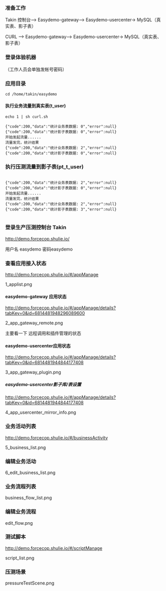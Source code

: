 ### 准备工作

Takin 控制台--> Easydemo-gateway--> Easydemo-usercenter-> MySQL（真实表、影子表）

CURL --> Easydemo-gateway--> Easydemo-usercenter-> MySQL（真实表、影子表）


### 登录体验机器
（工作人员会单独发帐号密码）

### 应用目录
    cd /home/takin/easydemo  

#### 执行业务流量到真实表(t_user)    
```
echo 1 | sh curl.sh

{"code":200,"data":"统计业务表数据: 0","error":null}
{"code":200,"data":"统计影子表数据: 0","error":null}
开始发起流量......
流量发完，统计结果
{"code":200,"data":"统计业务表数据: 2","error":null}
{"code":200,"data":"统计影子表数据: 0","error":null}

``` 

### 执行压测流量到影子表(pt_t_user)
``` echo 2 | sh curl.sh

{"code":200,"data":"统计业务表数据: 2","error":null}
{"code":200,"data":"统计影子表数据: 0","error":null}
开始发起流量......
流量发完，统计结果
{"code":200,"data":"统计业务表数据: 2","error":null}
{"code":200,"data":"统计影子表数据: 3","error":null}
 
```

### 登录生产压测控制台 Takin
http://demo.forcecop.shulie.io/  

用户名 easydemo 密码easydemo

### 查看应用接入状态 

http://demo.forcecop.shulie.io/#/appManage

1_applist.png

#### easydemo-gateway 应用状态
http://demo.forcecop.shulie.io/#/appManage/details?tabKey=0&id=6814481948296089600

2_app_gateway_remote.png


主要看一下 远程调用和插件管理的状态

#### easydemo-usercenter应用状态
http://demo.forcecop.shulie.io/#/appManage/details?tabKey=0&id=6814481944844177408

3_app_gateway_plugin.png


##### easydemo-usercenter影子库/表设置

http://demo.forcecop.shulie.io/#/appManage/details?tabKey=0&id=6814481944844177408

4_app_usercenter_mirror_info.png


### 业务活动列表
http://demo.forcecop.shulie.io/#/businessActivity

5_business_list.png

### 编辑业务活动

6_edit_business_list.png


### 业务流程列表
business_flow_list.png

### 编辑业务流程

edit_flow.png


### 测试脚本
http://demo.forcecop.shulie.io/#/scriptManage

script_list.png

### 压测场景

pressureTestScene.png







